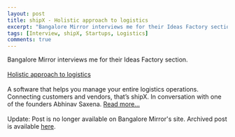 ```yaml
---
layout: post
title: shipX - Holistic approach to logistics
excerpt: "Bangalore Mirror interviews me for their Ideas Factory section."
tags: [Interview, shipX, Startups, Logistics]
comments: true
---
```


Bangalore Mirror interviews me for their Ideas Factory section.
<br/>
<br/>
[Holistic approach to logistics](http://www.bangaloremirror.com/article/106/20110214201102140001299556a3e31/Holistic-approach-to-logistics.htm)
<br/>
<br/>
A software that helps you manage your entire logistics operations. Connecting customers and vendors, that’s shipX. In conversation with one of the founders Abhinav Saxena. [Read more...](http://www.bangaloremirror.com/article/106/20110214201102140001299556a3e31/Holistic-approach-to-logistics.html)
<br />
<br />
Update: Post is no longer available on Bangalore Mirror's site. Archived post is available [here](http://web.archive.org/web/20130513033214/http://www.bangaloremirror.com/article/106/20110214201102140001299556a3e31/Holistic-approach-to-logistics.html).
